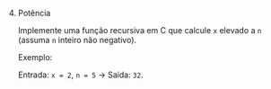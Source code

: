 4. Potência

   Implemente uma função recursiva em C que calcule `x` elevado a `n` (assuma `n` inteiro não negativo).  

   Exemplo:

   Entrada: `x = 2`, `n = 5` → Saída: `32`.
